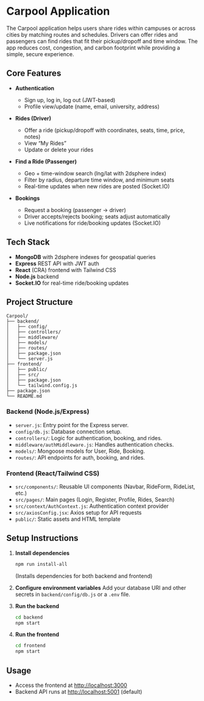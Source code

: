 # Carpool Application

The Carpool application helps users share rides within campuses or across cities by matching routes and schedules. Drivers can offer rides and passengers can find rides that fit their pickup/dropoff and time window. The app reduces cost, congestion, and carbon footprint while providing a simple, secure experience.

## Core Features

* **Authentication**

  * Sign up, log in, log out (JWT-based)
  * Profile view/update (name, email, university, address)

* **Rides (Driver)**

  * Offer a ride (pickup/dropoff with coordinates, seats, time, price, notes)
  * View “My Rides”
  * Update or delete your rides

* **Find a Ride (Passenger)**

  * Geo + time-window search (lng/lat with 2dsphere index)
  * Filter by radius, departure time window, and minimum seats
  * Real-time updates when new rides are posted (Socket.IO)

* **Bookings**

  * Request a booking (passenger → driver)
  * Driver accepts/rejects booking; seats adjust automatically
  * Live notifications for ride/booking updates (Socket.IO)

## Tech Stack

* **MongoDB** with 2dsphere indexes for geospatial queries
* **Express** REST API with JWT auth
* **React** (CRA) frontend with Tailwind CSS
* **Node.js** backend
* **Socket.IO** for real-time ride/booking updates

## Project Structure

```
Carpool/
├── backend/
│   ├── config/
│   ├── controllers/
│   ├── middleware/
│   ├── models/
│   ├── routes/
│   ├── package.json
│   └── server.js
├── frontend/
│   ├── public/
│   ├── src/
│   ├── package.json
│   └── tailwind.config.js
├── package.json
└── README.md
```

### Backend (Node.js/Express)

* `server.js`: Entry point for the Express server.
* `config/db.js`: Database connection setup.
* `controllers/`: Logic for authentication, booking, and rides.
* `middleware/authMiddleware.js`: Handles authentication checks.
* `models/`: Mongoose models for User, Ride, Booking.
* `routes/`: API endpoints for auth, booking, and rides.

### Frontend (React/Tailwind CSS)

* `src/components/`: Reusable UI components (Navbar, RideForm, RideList, etc.)
* `src/pages/`: Main pages (Login, Register, Profile, Rides, Search)
* `src/context/AuthContext.js`: Authentication context provider
* `src/axiosConfig.jsx`: Axios setup for API requests
* `public/`: Static assets and HTML template

## Setup Instructions

1. **Install dependencies**

   ```bash
   npm run install-all
   ```

   (Installs dependencies for both backend and frontend)

2. **Configure environment variables**
   Add your database URI and other secrets in `backend/config/db.js` or a `.env` file.

3. **Run the backend**

   ```bash
   cd backend
   npm start
   ```

4. **Run the frontend**

   ```bash
   cd frontend
   npm start
   ```

## Usage

* Access the frontend at [http://localhost:3000](http://localhost:3000)
* Backend API runs at [http://localhost:5001](http://localhost:5001) (default)

